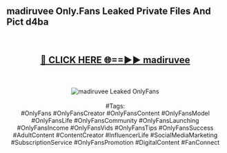 <h2>madiruvee Only.Fans Leaked Private Files And Pict d4ba</h2>
<br>
<div align="center">
<h2><a href="https://mediafiles.top/madiruvee" rel="nofollow">🔴 CLICK HERE 🌐==►► madiruvee</a></h2>
<br>
<br>
<a href="https://mediafiles.top/madiruvee" rel="nofollow" data-target="animated-image.originalLink"><img src="https://i.ibb.co.com/WyWwxjT/player-gif2.gif" alt="madiruvee Leaked OnlyFans" style="max-width: 100%; display: inline-block;" data-target="animated-image.originalImage"></a>
<br><br>
#Tags:
<br>
#OnlyFans #OnlyFansCreator #OnlyFansContent #OnlyFansModel #OnlyFansLife #OnlyFansCommunity #OnlyFansLaunching #OnlyFansIncome #OnlyFansVids #OnlyFansTips #OnlyFansSuccess #AdultContent #ContentCreator #InfluencerLife #SocialMediaMarketing #SubscriptionService #OnlyFansPromotion #DigitalContent #FanConnect
</div>
<br>